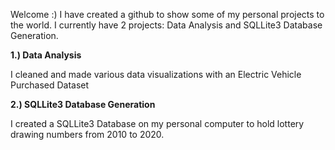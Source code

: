 Welcome :)
I have created a github to show some of my personal projects to the world. I currently have 2 projects: Data Analysis and SQLLite3 Database Generation.

**1.) Data Analysis**

I cleaned and made various data visualizations with an Electric Vehicle Purchased Dataset
  
**2.) SQLLite3 Database Generation**


I created a SQLLite3 Database on my personal computer to hold lottery drawing numbers from 2010 to 2020.

